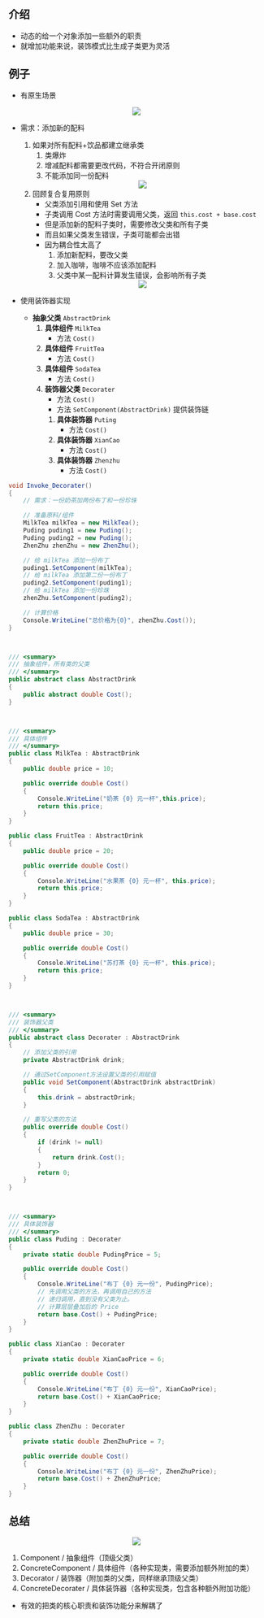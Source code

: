 ## 介绍
- 动态的给一个对象添加一些额外的职责
- 就增加功能来说，装饰模式比生成子类更为灵活

## 例子
- 有原生场景
<div align=center> <img src="/ProjectDocs/cs/DesignPattern/image/Decorator_ex1.png"> </div>

- 需求：添加新的配料
    1. 如果对所有配料+饮品都建立继承类
        1. 类爆炸
        2. 增减配料都需要更改代码，不符合开闭原则
        3. 不能添加同一份配料
    <div align=center> <img src="/ProjectDocs/cs/DesignPattern/image/Decorator_ex2.png"> </div>

    2. 回顾复合复用原则
        - 父类添加引用和使用 Set 方法
        - 子类调用 Cost 方法时需要调用父类，返回 `this.cost + base.cost`
        - 但是添加新的配料子类时，需要修改父类和所有子类
        - 而且如果父类发生错误，子类可能都会出错
        - 因为耦合性太高了
            1. 添加新配料，要改父类
            2. 加入咖啡，咖啡不应该添加配料
            3. 父类中某一配料计算发生错误，会影响所有子类
    <div align=center> <img src="/ProjectDocs/cs/DesignPattern/image/Decorator_ex3.png"> </div>

- 使用装饰器实现
    - **抽象父类** `AbstractDrink`
        1. **具体组件** `MilkTea`
            - 方法 `Cost()`
        2. **具体组件** `FruitTea`
            - 方法 `Cost()`
        3. **具体组件** `SodaTea`
            - 方法 `Cost()`
        4. **装饰器父类** `Decorater`
            - 方法 `Cost()`
            - 方法 `SetComponent(AbstractDrink)` 提供装饰链
            1. **具体装饰器** `Puting`
                - 方法 `Cost()`
            2. **具体装饰器** `XianCao`
                - 方法 `Cost()`
            3. **具体装饰器** `Zhenzhu`
                - 方法 `Cost()`

```cs
void Invoke_Decorater()
{
    // 需求：一份奶茶加两份布丁和一份珍珠

    // 准备原料/组件
    MilkTea milkTea = new MilkTea();
    Puding puding1 = new Puding();
    Puding puding2 = new Puding();
    ZhenZhu zhenZhu = new ZhenZhu();

    // 给 milkTea 添加一份布丁
    puding1.SetComponent(milkTea);
    // 给 milkTea 添加第二份一份布丁
    puding2.SetComponent(puding1);
    // 给 milkTea 添加一份珍珠
    zhenZhu.SetComponent(puding2);

    // 计算价格
    Console.WriteLine("总价格为{0}", zhenZhu.Cost());
}



/// <summary>
/// 抽象组件，所有类的父类
/// </summary>
public abstract class AbstractDrink
{
    public abstract double Cost();  
}



/// <summary>
/// 具体组件
/// </summary>
public class MilkTea : AbstractDrink
{
    public double price = 10;

    public override double Cost()
    {
        Console.WriteLine("奶茶 {0} 元一杯",this.price);
        return this.price;
    }
}

public class FruitTea : AbstractDrink
{
    public double price = 20;

    public override double Cost()
    {
        Console.WriteLine("水果茶 {0} 元一杯", this.price);
        return this.price;
    }
}

public class SodaTea : AbstractDrink
{
    public double price = 30;

    public override double Cost()
    {
        Console.WriteLine("苏打茶 {0} 元一杯", this.price);
        return this.price;
    }
}



/// <summary>
/// 装饰器父类
/// </summary>
public abstract class Decorater : AbstractDrink
{
    // 添加父类的引用
    private AbstractDrink drink;

    // 通过SetComponent方法设置父类的引用赋值
    public void SetComponent(AbstractDrink abstractDrink)
    {
        this.drink = abstractDrink;
    }

    // 重写父类的方法
    public override double Cost()
    {
        if (drink != null)
        {
            return drink.Cost();
        }
        return 0;
    }
}



/// <summary>
/// 具体装饰器
/// </summary>
public class Puding : Decorater
{
    private static double PudingPrice = 5;

    public override double Cost()
    {
        Console.WriteLine("布丁 {0} 元一份", PudingPrice);
        // 先调用父类的方法，再调用自己的方法
        // 递归调用，直到没有父类为止。
        // 计算层层叠加后的 Price
        return base.Cost() + PudingPrice;
    }
}

public class XianCao : Decorater
{
    private static double XianCaoPrice = 6;

    public override double Cost()
    {
        Console.WriteLine("布丁 {0} 元一份", XianCaoPrice);
        return base.Cost() + XianCaoPrice;
    }
}

public class ZhenZhu : Decorater
{
    private static double ZhenZhuPrice = 7;

    public override double Cost()
    {
        Console.WriteLine("布丁 {0} 元一份", ZhenZhuPrice);
        return base.Cost() + ZhenZhuPrice;
    }
}
```

## 总结
<div align=center> <img src="/ProjectDocs/cs/DesignPattern/image/Decorator.png"> </div>

1. Component / 抽象组件（顶级父类）
2. ConcreteComponent / 具体组件（各种实现类，需要添加额外附加的类）
3. Decorator / 装饰器（附加类的父类，同样继承顶级父类）
4. ConcreteDecorater / 具体装饰器（各种实现类，包含各种额外附加功能）

- 有效的把类的核心职责和装饰功能分来解耦了

